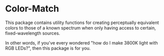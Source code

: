 # Color-Match

This package contains utility functions for creating perceptually equivalent colors to those of a known spectrum when only having access to certain, fixed-wavelength sources.

In other words, if you've every wondered "how do I make 3800K light with RGB LEDs?", then this package is for you.
